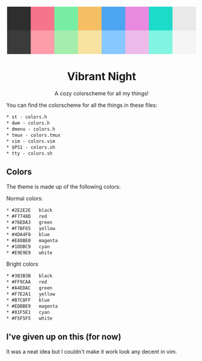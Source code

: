 <p align="center"><img alt="screenshot" src="https://github.com/depsterr/vibrant-night/blob/master/misc/colors.jpg?raw=true" width="500px"></p>
<h1 align="center">Vibrant Night</h1>
<p align="center">A cozy colorscheme for all my things!</p>

You can find the colorscheme for all the things in these files:

	* st - colors.h
	* dwm - colors.h
	* dmenu - colors.h
	* tmux - colors.tmux
	* vim - colors.vim
	* $PS1 - colors.sh
	* tty - colors.sh

Colors
------

The theme is made up of the following colors:

Normal colors:

	* #2E2E2E	black
	* #F7748D	red
	* #76EDA3	green
	* #F7BF65	yellow
	* #4DA4F0	blue
	* #E88BE0	magenta
	* #1DDBC9	cyan
	* #E9E9E9	white

Bright colors

	* #3B3B3B	black
	* #FF9CAA	red
	* #A4EDAC	green
	* #F7E2A1	yellow
	* #B7C8FF	blue
	* #EDBBE9	magenta
	* #81F5E1	cyan
	* #F5F5F5	white

I've given up on this (for now)
-------------------------------

It was a neat idea but I couldn't make it work look any decent in vim.
